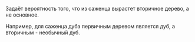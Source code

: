 Задаёт вероятность того, что из саженца вырастет вторичное дерево, а не основное.

Например, для саженца дуба первичным деревом является дуб, а вторичным - необычный дуб.